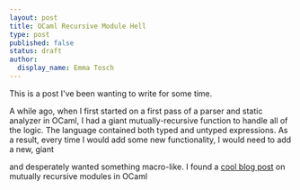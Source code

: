 ```yaml
---
layout: post
title: OCaml Recursive Module Hell
type: post
published: false
status: draft
author:
  display_name: Emma Tosch
---
```


This is a post I've been wanting to write for some time.

A while ago, when I first started on a first pass of a parser and static analyzer in OCaml, I had a giant mutually-recursive function to handle all of the logic. The language contained both typed and untyped expressions. As a result, every time I would add some new functionality, I would need to add a new, giant 

and desperately wanted something macro-like. I found a [cool blog post](https://www.tildedave.com/2011/05/23/mutually-recursive-modules-in-ocaml-and-why-you-might-care.html) on mutually recursive modules in OCaml 